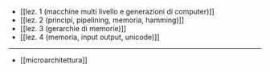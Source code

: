 * [[lez. 1 (macchine multi livello e generazioni di computer)]]
* [[lez. 2 (principi, pipelining, memoria, hamming)]]
* [[lez. 3 (gerarchie di memorie)]]
* [[lez. 4 (memoria, input output, unicode)]]
---
* [[microarchitettura]]